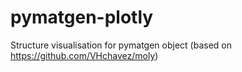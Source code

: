 # pymatgen-plotly
Structure visualisation for pymatgen object (based on https://github.com/VHchavez/moly)
